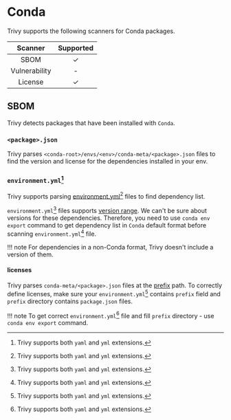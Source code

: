 # Conda

Trivy supports the following scanners for Conda packages.

|    Scanner    | Supported |
|:-------------:|:---------:|
|     SBOM      |     ✓     |
| Vulnerability |     -     |
|    License    |     ✓     |


## SBOM
Trivy detects packages that have been installed with `Conda`.


### `<package>.json`
Trivy parses `<conda-root>/envs/<env>/conda-meta/<package>.json` files to find the version and license for the dependencies installed in your env.

### `environment.yml`[^1]
Trivy supports parsing [environment.yml][environment.yml][^1] files to find dependency list.

`environment.yml`[^1] files supports [version range][env-version-range]. We can't be sure about versions for these dependencies.
Therefore, you need to use `conda env export` command to get dependency list in `Conda` default format before scanning `environment.yml`[^1] file.

!!! note
    For dependencies in a non-Conda format, Trivy doesn't include a version of them.

#### licenses
Trivy parses `conda-meta/<package>.json` files at the [prefix] path.
To correctly define licenses, make sure your `environment.yml`[^1] contains `prefix` field and `prefix` directory contains `package.json` files.

!!! note 
    To get correct `environment.yml`[^1] file and fill `prefix` directory - use `conda env export` command.

[^1]: Trivy supports both `yaml` and `yml` extensions.

[environment.yml]: https://conda.io/projects/conda/en/latest/user-guide/tasks/manage-environments.html#sharing-an-environment
[env-version-range]: https://docs.conda.io/projects/conda-build/en/latest/resources/package-spec.html#examples-of-package-specs
[prefix]: https://conda.io/projects/conda/en/latest/user-guide/tasks/manage-environments.html#specifying-a-location-for-an-environment
